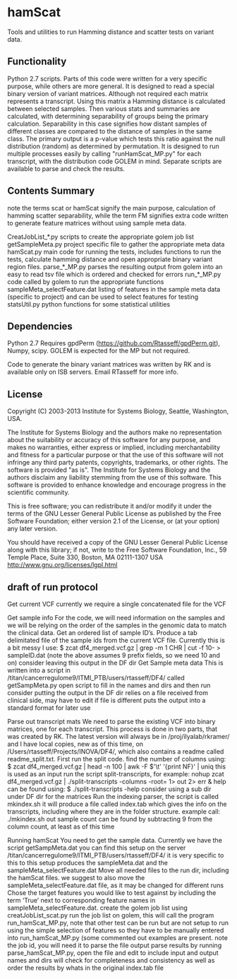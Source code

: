 hamScat
=======

Tools and utilities to run Hamming distance and scatter tests on variant data.


Functionality 
---------------
Python 2.7 scripts.
Parts of this code were written for a very specific purpose, while others are more general.
It is designed to read a special binary version of variant matrices.
Although not required each matrix represents a transcript.
Using this matrix a Hamming distance is calculated between selected samples.
Then various stats and summaries are calculated, 
with determining separability of groups being the primary calculation.
Separability in this case signifies how distant samples of different classes are
compared to the distance of samples in the same class.
The primary output is a p-value which tests this ratio against 
the null distribution (random) as determined by permutation.
It is designed to run multiple processes easily by calling "runHamScat\_MP.py"
for each transcript, with the distribution code GOLEM in mind.
Separate scripts are available to parse and check the results.

Contents Summary
------------------
note the terms scat or hamScat signify the main purpose, calculation of hamming scatter separability, while the term FM signifies extra code written to generate feature matrices without using sample meta data.

CreatJobList\_\*.py	scripts to create the appropriate golem job list 
getSampleMeta.py	project specific file to gather the appropriate meta data
hamScat.py		main code for running the tests, includes functions to run the tests, calculate hamming distance and open appropriate binary variant region files.
parse\_\*\_MP.py	parses the resulting output from golem into an easy to read tsv file which is ordered and checked for errors
run\_\*\_MP.py		code called by golem to run the appropriate functions
sampleMeta\_selectFeature.dat	listing of features in the sample meta data (specific to project) and can be used to select features for testing
statsUtil.py		python functions for some statistical utilities


Dependencies
------------
Python 2.7
Requires gpdPerm (https://github.com/Rtasseff/gpdPerm.git),
Numpy, scipy.
GOLEM is expected for the MP but not required.

Code to generate the binary variant matrices was written by RK and is available only on ISB servers.
Email RTasseff for more info.



License
-------

Copyright (C) 2003-2013 Institute for Systems Biology, Seattle, Washington, USA.
 
The Institute for Systems Biology and the authors make no representation about the suitability or accuracy of this software for any purpose, and makes no warranties, either express or implied, including merchantability and fitness for a particular purpose or that the use of this software will not infringe any third party patents, copyrights, trademarks, or other rights. The software is provided "as is". The Institute for Systems Biology and the authors disclaim any liability stemming from the use of this software. This software is provided to enhance knowledge and encourage progress in the scientific community. 
 
This is free software; you can redistribute it and/or modify it under the terms of the GNU Lesser General Public License as published by the Free Software Foundation; either version 2.1 of the License, or (at your option) any later version.
 
You should have received a copy of the GNU Lesser General Public License along with this library; if not, write to the Free Software Foundation, Inc., 59 Temple Place, Suite 330, Boston, MA 02111-1307 USA
http://www.gnu.org/licenses/lgpl.html


draft of run protocol
------------

Get current VCF
currently we require a single concatenated file for the VCF

Get sample info 
For the code, we will need information on the samples and we will be relying on the order of the samples in the genomic data to match the clinical data.
Get an ordered list of sample ID’s. 
Produce a tab delimitated file of the sample ids from the current VCF file. Currently this is a bit messy I use: $ zcat df4\_merged.vcf.gz | grep -m 1 CHR | cut -f 10- > sampleID.dat
(note the above assumes 9 prefix fields, so we need 10 and on)
consider leaving this output in the DF dir
Get Sample meta data
This is written into a script in /titan/cancerregulome9/ITMI\_PTB/users/rtasseff/DF4/ called getSampMeta.py
open script to fill in the names and dirs and then run 
consider putting the output in the DF dir
relies on a file received from clinical side, may have to edit if file is different
puts the output into a standard format for later use

Parse out transcript mats
We need to parse the existing VCF into binary matrices, one for each transcript.  This process is done in two parts, that was created by RK.  The latest version will always be in /proj/ilyalab/rkramer/ and I have local copies, new as of this time, on /Users/rtasseff/Projects/INOVA/DF4/, which also contains a readme called readme\_split.txt.
First run the split code. find the number of columns using: $ zcat df4\_merged.vcf.gz | head -n 100 | awk -F $'\t' '{print NF}' | uniq
this is used as an input 
run the script split-transcripts, for example: nohup zcat df4\_merged.vcf.gz | ./split-transcripts -columns <column count> -root=<path>  1> out 2> err &
help can be found using: $ ./split-transcripts -help
consider using a sub dir under DF dir for the matrices
Run the indexing parser,
the script is called mkindex.sh 
it will produce a file called index.tab which gives the info on the transcripts, including where they are in the folder structure. 
example call: ./mkindex.sh out <sample count>
sample count can be found by subtracting 9 from the column count, at least as of this time

Running hamScat
You need to get the sample data.  Currently we have the script getSampMeta.dat
you can find this setup on the server /titan/cancerregulome9/ITMI\_PTB/users/rtasseff/DF4/
it is very specific to this to this setup
produces the sampleMeta.dat and the sampleMeta\_selectFeature.dat
Move all needed files to the run dir, including the hamScat files. we suggest to also move the sampleMeta\_selectFeature.dat file, as it may be changed for different runs
Chose the target features you would like to test against by including the term ‘True’ next to corresponding feature names in sampleMeta\_selectFeature.dat.
create the golem job list using creatJobList\_scat.py
run the job list on golem, this will call the program run\_hamScat\_MP.py, note that other test can be run but are not setup to run using the simple selection of features so they have to be manually entered into run\_hamScat\_MP.py (some commented out examples are present.
note the job id, you will need it to parse the file output
parse results by running parse\_hamScat\_MP.py,
open the file and edit to include input and output names and dirs
will check for completeness and consistency as well as order the results by whats in the original index.tab file


